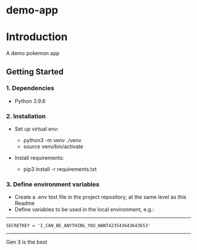 # demo-app

# Introduction 
A demo pokemon app

## Getting Started
### 1. Dependencies
* Python 3.9.6

### 2. Installation

* Set up virtual env:
    * python3 -m venv ./venv
    * source venv/bin/activate


* Install requirements:
    * pip3 install -r requirements.txt

### 3. Define environment variables

* Create a .env text file in the project repository, at the same level as this Readme
* Define variables to be used in the local environment, e.g.:

---

    SECRETKEY = 'I_CAN_BE_ANYTHING_YOU_WANT423543643643653'

---



Gen 3 is the best